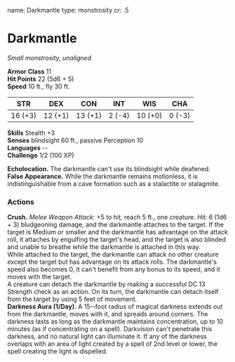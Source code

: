 name: Darkmantle type: monstrosity cr: .5

# Darkmantle
_Small monstrosity, unaligned_

**Armor Class** 11    
**Hit Points** 22 (5d6 + 5)    
**Speed** 10 ft., fly 30 ft.

| STR     | DEX     | CON     | INT    | WIS     | CHA    |
| ------- | ------- | ------- | ------ | ------- | ------ |
| 16 (+3) | 12 (+1) | 13 (+1) | 2 (-4) | 10 (+0) | 0 (-3) |

**Skills** Stealth +3    
**Senses** blindsight 60 ft., passive Perception 10    
**Languages** --    
**Challenge** 1/2 (100 XP)

**Echolocation.** The darkmantle can't use its blindsight while deafened.    
**False Appearance.** While the darkmantle remains motionless, it is indistinguishable from a cave formation such as a stalactite or stalagmite.

### Actions
**Crush.** _Melee Weapon Attack:_ +5 to hit, reach 5 ft., one creature. _Hit:_ 6 (1d6 + 3) bludgeoning damage, and the darkmantle attaches to the target. If the target is Medium or smaller and the darkmantle has advantage on the attack roll, it attaches by engulfing the target's head, and the target is also blinded and unable to breathe while the darkmantle is attached in this way.    
While attached to the target, the darkmantle can attack no other creature except the target but has advantage on its attack rolls. The darkmantle's speed also becomes 0, it can't benefit from any bonus to its speed, and it moves with the target.    
A creature can detach the darkmantle by making a successful DC 13 Strength check as an action. On its turn, the darkmantle can detach itself from the target by using 5 feet of movement.    
**Darkness Aura (1/Day).** A 15-­‐foot radius of magical darkness extends out from the darkmantle, moves with it, and spreads around corners. The darkness lasts as long as the darkmantle maintains concentration, up to 10 minutes (as if concentrating on a spell). Darkvision can't penetrate this darkness, and no natural light can illuminate it. If any of the darkness overlaps with an area of light created by a spell of 2nd level or lower, the spell creating the light is dispelled.
